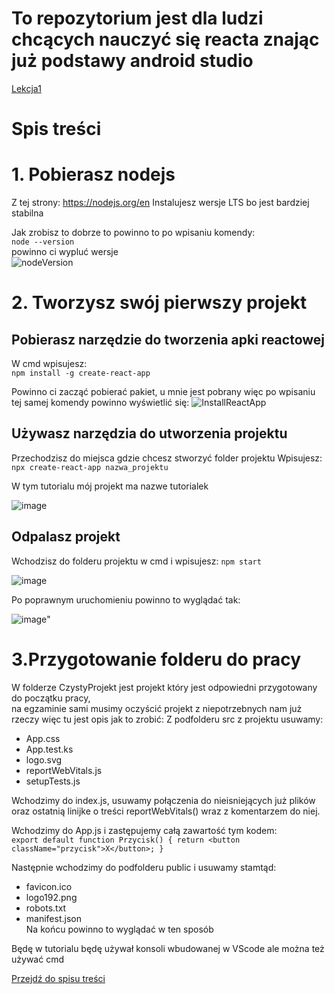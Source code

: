 # To repozytorium jest dla ludzi chcących nauczyć się reacta znając już podstawy android studio

[Lekcja1](Lekcja1/Lekcja1.md)
# Spis treści



# 1. Pobierasz nodejs
Z tej strony: https://nodejs.org/en
Instalujesz wersje LTS bo jest bardziej stabilna

Jak zrobisz to dobrze to powinno to po wpisaniu komendy:  
`node --version`  
powinno ci wypluć wersje  
![nodeVersion](https://github.com/Gekimaru/reactTutorial/assets/85436765/80496753-8dc2-4069-9602-47ebbd3a2cbb)

# 2. Tworzysz swój pierwszy projekt
## Pobierasz narzędzie do tworzenia apki reactowej
W cmd wpisujesz:  
  `npm install -g create-react-app`    

Powinno ci zacząć pobierać pakiet, u mnie jest pobrany więc po wpisaniu tej samej komendy powinno wyświetlić się:
![InstallReactApp](https://github.com/Gekimaru/reactTutorial/assets/85436765/aa11a124-4312-4be0-a8f0-8cca8c3a1bbc)


## Używasz narzędzia do utworzenia projektu
Przechodzisz do miejsca gdzie chcesz stworzyć folder projektu
Wpisujesz:  
`npx create-react-app nazwa_projektu`   

W tym tutorialu mój projekt ma nazwe tutorialek  

![image](https://github.com/Gekimaru/reactTutorial/assets/85436765/ec8413a4-7046-4e49-be03-320dcf6ecdc3)
## Odpalasz projekt
Wchodzisz do folderu projektu w cmd i wpisujesz:
`npm start`  

![image](https://github.com/Gekimaru/reactTutorial/assets/85436765/256d8def-978c-476f-86df-3c067e52b951)

Po poprawnym uruchomieniu powinno to wyglądać tak:

![image](https://github.com/Gekimaru/reactTutorial/assets/85436765/c6f47187-0059-48d0-97dd-0cf1c9a35dea)"

# 3.Przygotowanie folderu do pracy  
W folderze CzystyProjekt jest projekt który jest odpowiedni przygotowany do początku pracy,  
na egzaminie sami musimy oczyścić projekt z niepotrzebnych nam już rzeczy więc tu jest opis jak to zrobić:
Z podfolderu src z projektu usuwamy:  
- App.css
- App.test.ks
- logo.svg
- reportWebVitals.js
- setupTests.js  
  
Wchodzimy do index.js, usuwamy połączenia do nieisniejących już plików oraz ostatnią linijke o treści reportWebVitals() wraz z komentarzem do niej.  
  
  
Wchodzimy do App.js i zastępujemy całą zawartość tym kodem:  
`
export default function Przycisk() {
  return <button className="przycisk">X</button>;
}
`

Następnie wchodzimy do podfolderu public i usuwamy stamtąd:
- favicon.ico
- logo192.png
- robots.txt
- manifest.json  
Na końcu powinno to wyglądać w ten sposób 


Będę w tutorialu będę używał konsoli wbudowanej w VScode ale można też używać cmd 


[Przejdź do spisu treści](#spis-treści)  

